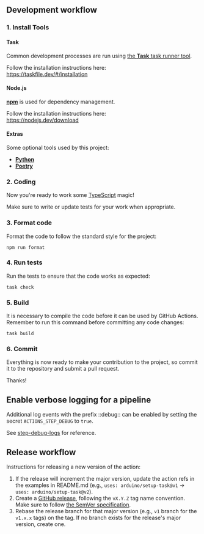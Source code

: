 ## Development workflow

### 1. Install Tools

#### Task

Common development processes are run using [the **Task** task runner tool](https://taskfile.dev/#/).

Follow the installation instructions here:<br />
https://taskfile.dev/#/installation

#### Node.js

[**npm**](https://www.npmjs.com/) is used for dependency management.

Follow the installation instructions here:<br />
https://nodejs.dev/download

#### Extras

Some optional tools used by this project:

- [**Python**](https://www.python.org/downloads/)
- [**Poetry**](https://python-poetry.org/docs/#installation)

### 2. Coding

Now you're ready to work some [TypeScript](https://www.typescriptlang.org/) magic!

Make sure to write or update tests for your work when appropriate.

### 3. Format code

Format the code to follow the standard style for the project:

```
npm run format
```

### 4. Run tests

Run the tests to ensure that the code works as expected:

```
task check
```

### 5. Build

It is necessary to compile the code before it can be used by GitHub Actions. Remember to run this command before committing any code changes:

```
task build
```

### 6. Commit

Everything is now ready to make your contribution to the project, so commit it to the repository and submit a pull request.

Thanks!

## Enable verbose logging for a pipeline
Additional log events with the prefix ::debug:: can be enabled by setting the secret `ACTIONS_STEP_DEBUG` to `true`.

See [step-debug-logs](https://github.com/actions/toolkit/blob/master/docs/action-debugging.md#step-debug-logs) for reference.

## Release workflow

Instructions for releasing a new version of the action:

1. If the release will increment the major version, update the action refs in the examples in README.md (e.g., `uses: arduino/setup-task@v1` -> `uses: arduino/setup-task@v2`).
1. Create a [GitHub release](https://docs.github.com/en/github/administering-a-repository/managing-releases-in-a-repository#creating-a-release), following the `vX.Y.Z` tag name convention. Make sure to follow [the SemVer specification](https://semver.org/).
1. Rebase the release branch for that major version (e.g., `v1` branch for the `v1.x.x` tags) on the tag. If no branch exists for the release's major version, create one.
